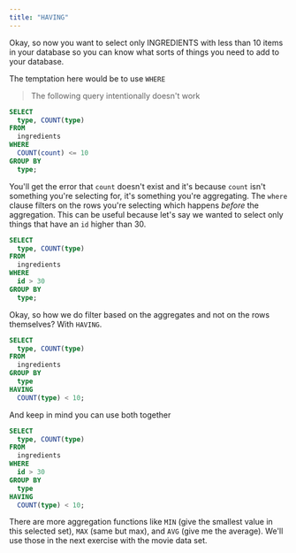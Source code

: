 ```yaml
---
title: "HAVING"
---
```


Okay, so now you want to select only INGREDIENTS with less than 10 items in your database so you can know what sorts of things you need to add to your database.

The temptation here would be to use `WHERE`

> The following query intentionally doesn't work

```sql
SELECT
  type, COUNT(type)
FROM
  ingredients
WHERE
  COUNT(count) <= 10
GROUP BY
  type;
```

You'll get the error that `count` doesn't exist and it's because `count` isn't something you're selecting for, it's something you're aggregating. The `where` clause filters on the rows you're selecting which happens _before_ the aggregation. This can be useful because let's say we wanted to select only things that have an `id` higher than 30.

```sql
SELECT
  type, COUNT(type)
FROM
  ingredients
WHERE
  id > 30
GROUP BY
  type;
```

Okay, so how we do filter based on the aggregates and not on the rows themselves? With `HAVING`.

```sql
SELECT
  type, COUNT(type)
FROM
  ingredients
GROUP BY
  type
HAVING
  COUNT(type) < 10;
```

And keep in mind you can use both together

```sql
SELECT
  type, COUNT(type)
FROM
  ingredients
WHERE
  id > 30
GROUP BY
  type
HAVING
  COUNT(type) < 10;
```

There are more aggregation functions like `MIN` (give the smallest value in this selected set), `MAX` (same but max), and `AVG` (give me the average). We'll use those in the next exercise with the movie data set.
